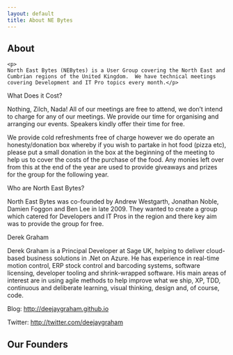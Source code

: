 ```yaml
---
layout: default
title: About NE Bytes
---
```

<section class="section">
  <div class="container"> 
    <h1 class="title is-size-1">About</h1>

    <p>
    North East Bytes (NEBytes) is a User Group covering the North East and Cumbrian regions of the United Kingdom.  We have technical meetings 
    covering Development and IT Pro topics every month.</p>

<!--
<h2>Meeting Format</h2>

<p>
We meet on the third Wednesday of every month except in December where we meet on the second Wednesday.  Each meeting consists of two excellent one hour long sessions from a stellar line up of speakers from the UK, Europe and beyond.  One session will cover a Development topic and the second an IT Pro topic.  In between there is a half an hour break for food, refreshments and time for you to chat with the other attendees.  Invariably we also follow the meeting with a drink in a local pub.
</p>

<h2>Meeting Location</h2>

Meetings are held at Campus North http://campusnorth.co.uk/. You can find directions here https://goo.gl/maps/gJglS.

Occasionally, meetings are held at Newcastle University.  We are very grateful to the University for providing this facility to us.  http://www.ncl.ac.uk/travel/maps/navigator.php?type=&bldg=16&go.x=12&go.y=10
-->

<span class="icon">
  <i class="fas fa-home"></i>
</span>

What Does it Cost?

Nothing, Zilch, Nada!  All of our meetings are free to attend, we don’t intend to charge for any of our meetings.  We provide our time for organising and arranging our events.  Speakers kindly offer their time for free.

We provide cold refreshments free of charge however we do operate an honesty/donation box whereby if you wish to partake in hot food (pizza etc), please put a small donation in the box at the beginning of the meeting to help us to cover the costs of the purchase of the food.  Any monies left over from this at the end of the year are used to provide giveaways and prizes for the group for the following year.

Who are North East Bytes?

North East Bytes was co-founded by Andrew Westgarth, Jonathan Noble, Damien Foggon and Ben Lee in late 2009.  They wanted to create a group which catered for Developers and IT Pros in the region and there key aim was to provide the group for free.


Derek Graham



Derek Graham is a Principal Developer at Sage UK, helping to deliver cloud-based business solutions in .Net on Azure. He has experience in real-time motion control, ERP stock control and barcoding systems, software licensing, developer tooling and shrink-wrapped software. His main areas of interest are in using agile methods to help improve what we ship, XP, TDD, continuous and deliberate learning, visual thinking, design and, of course, code.

Blog: http://deejaygraham.github.io

Twitter: http://twitter.com/deejaygraham



<section class="section">
  <div class="container"> 
    <h2 class="title is-size-2">Our Founders</h2>


 



 

